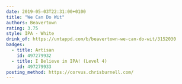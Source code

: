 ```yaml
---
date: 2019-05-03T22:31:00+0100
title: "We Can Do Wit"
authors: Beavertown
rating: 3.75
style: IPA - White
drink_of: https://untappd.com/b/beavertown-we-can-do-wit/3152030
badges:
  - title: Artisan
    id: 497279932
  - title: I Believe in IPA! (Level 4)
    id: 497279933
posting_method: https://corvus.chrisburnell.com/
---
```

